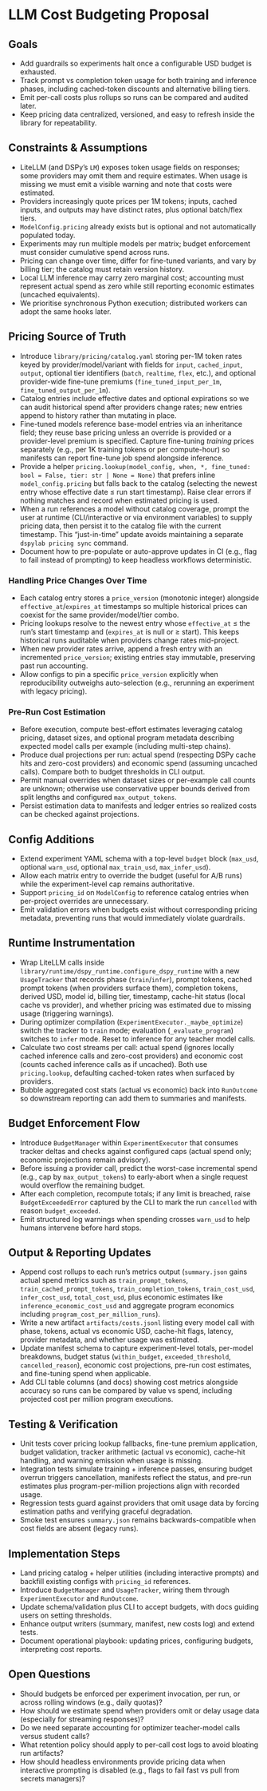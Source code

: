 # LLM Cost Budgeting Proposal

## Goals
- Add guardrails so experiments halt once a configurable USD budget is exhausted.
- Track prompt vs completion token usage for both training and inference phases, including cached-token discounts and alternative billing tiers.
- Emit per-call costs plus rollups so runs can be compared and audited later.
- Keep pricing data centralized, versioned, and easy to refresh inside the library for repeatability.

## Constraints & Assumptions
- LiteLLM (and DSPy’s `LM`) exposes token usage fields on responses; some providers may omit them and require estimates. When usage is missing we must emit a visible warning and note that costs were estimated.
- Providers increasingly quote prices per 1M tokens; inputs, cached inputs, and outputs may have distinct rates, plus optional batch/flex tiers.
- `ModelConfig.pricing` already exists but is optional and not automatically populated today.
- Experiments may run multiple models per matrix; budget enforcement must consider cumulative spend across runs.
- Pricing can change over time, differ for fine-tuned variants, and vary by billing tier; the catalog must retain version history.
- Local LLM inference may carry zero marginal cost; accounting must represent actual spend as zero while still reporting economic estimates (uncached equivalents).
- We prioritise synchronous Python execution; distributed workers can adopt the same hooks later.

## Pricing Source of Truth
- Introduce `library/pricing/catalog.yaml` storing per-1M token rates keyed by provider/model/variant with fields for `input`, `cached_input`, `output`, optional tier identifiers (`batch`, `realtime`, `flex`, etc.), and optional provider-wide fine-tune premiums (`fine_tuned_input_per_1m`, `fine_tuned_output_per_1m`).
- Catalog entries include effective dates and optional expirations so we can audit historical spend after providers change rates; new entries append to history rather than mutating in place.
- Fine-tuned models reference base-model entries via an inheritance field; they reuse base pricing unless an override is provided or a provider-level premium is specified. Capture fine-tuning *training* prices separately (e.g., per 1K training tokens or per compute-hour) so manifests can report fine-tune job spend alongside inference.
- Provide a helper `pricing.lookup(model_config, when, *, fine_tuned: bool = False, tier: str | None = None)` that prefers inline `model_config.pricing` but falls back to the catalog (selecting the newest entry whose effective date ≤ run start timestamp). Raise clear errors if nothing matches and record when estimated pricing is used.
- When a run references a model without catalog coverage, prompt the user at runtime (CLI/interactive or via environment variables) to supply pricing data, then persist it to the catalog file with the current timestamp. This “just-in-time” update avoids maintaining a separate `dspylab pricing sync` command.
- Document how to pre-populate or auto-approve updates in CI (e.g., flag to fail instead of prompting) to keep headless workflows deterministic.

### Handling Price Changes Over Time
- Each catalog entry stores a `price_version` (monotonic integer) alongside `effective_at`/`expires_at` timestamps so multiple historical prices can coexist for the same provider/model/tier combo.
- Pricing lookups resolve to the newest entry whose `effective_at` ≤ the run’s start timestamp and (`expires_at` is null or ≥ start). This keeps historical runs auditable when providers change rates mid-project.
- When new provider rates arrive, append a fresh entry with an incremented `price_version`; existing entries stay immutable, preserving past run accounting.
- Allow configs to pin a specific `price_version` explicitly when reproducibility outweighs auto-selection (e.g., rerunning an experiment with legacy pricing).

### Pre-Run Cost Estimation
- Before execution, compute best-effort estimates leveraging catalog pricing, dataset sizes, and optional program metadata describing expected model calls per example (including multi-step chains).
- Produce dual projections per run: actual spend (respecting DSPy cache hits and zero-cost providers) and economic spend (assuming uncached calls). Compare both to budget thresholds in CLI output.
- Permit manual overrides when dataset sizes or per-example call counts are unknown; otherwise use conservative upper bounds derived from split lengths and configured `max_output_tokens`.
- Persist estimation data to manifests and ledger entries so realized costs can be checked against projections.

## Config Additions
- Extend experiment YAML schema with a top-level `budget` block (`max_usd`, optional `warn_usd`, optional `max_train_usd`, `max_infer_usd`).
- Allow each matrix entry to override the budget (useful for A/B runs) while the experiment-level cap remains authoritative.
- Support `pricing_id` on `ModelConfig` to reference catalog entries when per-project overrides are unnecessary.
- Emit validation errors when budgets exist without corresponding pricing metadata, preventing runs that would immediately violate guardrails.

## Runtime Instrumentation
- Wrap LiteLLM calls inside `library/runtime/dspy_runtime.configure_dspy_runtime` with a new `UsageTracker` that records phase (`train`/`infer`), prompt tokens, cached prompt tokens (when providers surface them), completion tokens, derived USD, model id, billing tier, timestamp, cache-hit status (local cache vs provider), and whether pricing was estimated due to missing usage (triggering warnings).
- During optimizer compilation (`ExperimentExecutor._maybe_optimize`) switch the tracker to `train` mode; evaluation (`_evaluate_program`) switches to `infer` mode. Reset to inference for any teacher model calls.
- Calculate two cost streams per call: actual spend (ignores locally cached inference calls and zero-cost providers) and economic cost (counts cached inference calls as if uncached). Both use `pricing.lookup`, defaulting cached-token rates when surfaced by providers.
- Bubble aggregated cost stats (actual vs economic) back into `RunOutcome` so downstream reporting can add them to summaries and manifests.

## Budget Enforcement Flow
- Introduce `BudgetManager` within `ExperimentExecutor` that consumes tracker deltas and checks against configured caps (actual spend only; economic projections remain advisory).
- Before issuing a provider call, predict the worst-case incremental spend (e.g., cap by `max_output_tokens`) to early-abort when a single request would overflow the remaining budget.
- After each completion, recompute totals; if any limit is breached, raise `BudgetExceededError` captured by the CLI to mark the run `cancelled` with reason `budget_exceeded`.
- Emit structured log warnings when spending crosses `warn_usd` to help humans intervene before hard stops.

## Output & Reporting Updates
- Append cost rollups to each run’s metrics output (`summary.json` gains actual spend metrics such as `train_prompt_tokens`, `train_cached_prompt_tokens`, `train_completion_tokens`, `train_cost_usd`, `infer_cost_usd`, `total_cost_usd`, plus economic estimates like `inference_economic_cost_usd` and aggregate program economics including `program_cost_per_million_runs`).
- Write a new artifact `artifacts/costs.jsonl` listing every model call with phase, tokens, actual vs economic USD, cache-hit flags, latency, provider metadata, and whether usage was estimated.
- Update manifest schema to capture experiment-level totals, per-model breakdowns, budget status (`within_budget`, `exceeded_threshold`, `cancelled_reason`), economic cost projections, pre-run cost estimates, and fine-tuning spend when applicable.
- Add CLI table columns (and docs) showing cost metrics alongside accuracy so runs can be compared by value vs spend, including projected cost per million program executions.

## Testing & Verification
- Unit tests cover pricing lookup fallbacks, fine-tune premium application, budget validation, tracker arithmetic (actual vs economic), cache-hit handling, and warning emission when usage is missing.
- Integration tests simulate training + inference passes, ensuring budget overrun triggers cancellation, manifests reflect the status, and pre-run estimates plus program-per-million projections align with recorded usage.
- Regression tests guard against providers that omit usage data by forcing estimation paths and verifying graceful degradation.
- Smoke test ensures `summary.json` remains backwards-compatible when cost fields are absent (legacy runs).

## Implementation Steps
- Land pricing catalog + helper utilities (including interactive prompts) and backfill existing configs with `pricing_id` references.
- Introduce `BudgetManager` and `UsageTracker`, wiring them through `ExperimentExecutor` and `RunOutcome`.
- Update schema/validation plus CLI to accept budgets, with docs guiding users on setting thresholds.
- Enhance output writers (summary, manifest, new costs log) and extend tests.
- Document operational playbook: updating prices, configuring budgets, interpreting cost reports.

## Open Questions
- Should budgets be enforced per experiment invocation, per run, or across rolling windows (e.g., daily quotas)?
- How should we estimate spend when providers omit or delay usage data (especially for streaming responses)?
- Do we need separate accounting for optimizer teacher-model calls versus student calls?
- What retention policy should apply to per-call cost logs to avoid bloating run artifacts?
- How should headless environments provide pricing data when interactive prompting is disabled (e.g., flags to fail fast vs pull from secrets managers)?


